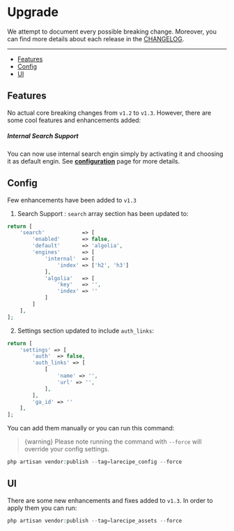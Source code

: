 # Upgrade

We attempt to document every possible breaking change. Moreover, you can find more details about each release in the [CHANGELOG](https://github.com/saleem-hadad/larecipe/blob/master/CHANGELOG.md).

---

- [Features](#features)
- [Config](#config)
- [UI](#ui)

<a name="features"></a>
## Features

No actual core breaking changes from `v1.2` to `v1.3`. However, there are some cool features and enhancements added:

##### <i class="fa fa-search"></i> Internal Search Support

You can now use internal search engin simply by activating it and choosing it as default engin. See [**configuration**](/docs/{{version}}/configurations#search) page for more details.


<a name="config"></a>
## Config

Few enhancements have been added to `v1.3`


1. Search Support : `search` array section has been updated to:

```php
return [
    'search'            => [
        'enabled'       => false,
        'default'       => 'algolia',
        'engines'       => [
            'internal'  => [
                'index' => ['h2', 'h3']
            ],
            'algolia'   => [
                'key'   => '',
                'index' => ''
            ]
        ]
    ],
];
```

2. Settings section updated to include `auth_links`:

```php
return [
    'settings' => [
        'auth'  => false,
        'auth_links' => [
            [
                'name' => '',
                'url' => '',
            ],
        ],
        'ga_id' => ''
    ],
];
```

You can add them manually or you can run this command:

> {warning} Please note running the command with `--force` will override your config settings.

```php
php artisan vendor:publish --tag=larecipe_config --force
```

<a name="ui"></a>
## UI

There are some new enhancements and fixes added to `v1.3`. In order to apply them you can run:

```php
php artisan vendor:publish --tag=larecipe_assets --force
```
